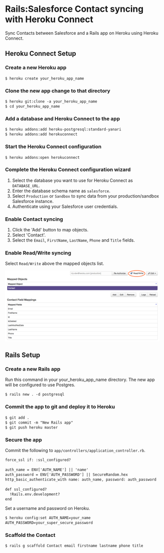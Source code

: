# Rails:Salesforce Contact syncing with Heroku Connect

Sync Contacts between Salesforce and a Rails app on Heroku using Heroku Connect.

## Heroku Connect Setup

### Create a new Heroku app

```
$ heroku create your_heroku_app_name
```

### Clone the new app change to that directory

```
$ heroku git:clone -a your_heroku_app_name
$ cd your_heroku_app_name
```

### Add a database and Heroku Connect to the app

```
$ heroku addons:add heroku-postgresql:standard-yanari
$ heroku addons:add herokuconnect
```

### Start the Heroku Connect configuration

```
$ heroku addons:open herokuconnect
```

### Complete the Heroku Connect configuration wizard

1. Select the database you want to use for Heroku Connect as `DATABASE_URL`.
1. Enter the database schema name as `salesforce`.
1. Select `Production` or `Sandbox` to sync data from your production/sandbox
Salesforce instance.
1. Authenticate using your Salesforce user credentials.

### Enable Contact syncing

1. Click the 'Add' button to map objects.
1. Select 'Contact'.
1. Select the `Email`, `FirstName`, `LastName`, `Phone` and `Title` fields.

### Enable Read/Write syncing

Select `Read/Write` above the mapped objects list.

![Read/Write Toggle](read-write.png)

## Rails Setup

### Create a new Rails app

Run this command in your your_heroku_app_name directory. The new app will be
configured to use Postgres.

```
$ rails new . -d postgresql
```

### Commit the app to git and deploy it to Heroku

```
$ git add .
$ git commit -m "New Rails app"
$ git push heroku master
```

### Secure the app

Commit the following to `app/controllers/application_controller.rb`.

```
force_ssl if: :ssl_configured?

auth_name = ENV['AUTH_NAME'] || 'name'
auth_password = ENV['AUTH_PASSWORD'] || SecureRandom.hex
http_basic_authenticate_with name: auth_name, password: auth_password

def ssl_configured?
  !Rails.env.development?
end
```

Set a username and password on Heroku.

```
$ heroku config:set AUTH_NAME=your_name AUTH_PASSWORD=your_super_secure_password
```

### Scaffold the Contact

```
$ rails g scaffold Contact email firstname lastname phone title
```
